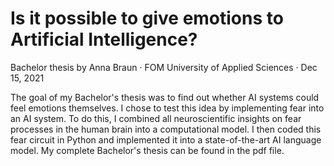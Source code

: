 # Is it possible to give emotions to Artificial Intelligence?

Bachelor thesis by Anna Braun · FOM University of Applied Sciences · Dec 15, 2021

The goal of my Bachelor's thesis was to find out whether AI systems could feel emotions themselves. I chose to test this idea by implementing fear into an AI system. To do this, I combined all neuroscientific insights on fear processes in the human brain into a computational model. I then coded this fear circuit in Python and implemented it into a state-of-the-art AI language model. My complete Bachelor's thesis can be found in the pdf file.
